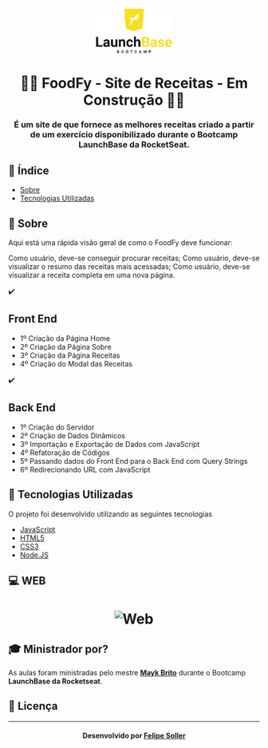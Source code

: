 <p align="center">
  <img width="30%" src="https://github.com/FelipeSoller/foodfy/blob/master/LaunchBaseLogo.png" alt="Logo LaunchBase">
</p>

<h1 align="center">
👨‍🍳  FoodFy - Site de Receitas - Em Construção 👨‍🍳 <br>
</h1>
<h3 align="center"> É um site de que fornece as melhores receitas criado a partir de um exercício disponibilizado durante o Bootcamp LaunchBase da RocketSeat. </h3>

## :bookmark_tabs: Índice

- [Sobre](#sobre)
- [Tecnologias Utilizadas](#tecnologias-utilizadas)

<a id="sobre"></a>

## :bookmark: Sobre

Aqui está uma rápida visão geral de como o FoodFy deve funcionar:

Como usuário, deve-se conseguir procurar receitas;
Como usuário, deve-se visualizar o resumo das receitas mais acessadas;
Como usuário, deve-se visualizar a receita completa em uma nova página.

:heavy_check_mark: <h2>Front End </h2> 

- 1º Criação da Página Home
- 2º Criação da Página Sobre
- 3º Criação da Página Receitas
- 4º Criação do Modal das Receitas

:heavy_check_mark: <h2>Back End </h2>

- 1º Criação do Servidor
- 2º Criação de Dados Dinâmicos
- 3º Importação e Exportação de Dados com JavaScript
- 4º Refatoração de Códigos
- 5º Passando dados do Front End para o Back End com Query Strings
- 6º Redirecionando URL com JavaScript

<a id="tecnologias-utilizadas"></a>

## :rocket: Tecnologias Utilizadas

O projeto foi desenvolvido utilizando as seguintes tecnologias

- [JavaScript](https://developer.mozilla.org/pt-BR/docs/Aprender/JavaScript)
- [HTML5](https://developer.mozilla.org/pt-BR/docs/Web/HTML)
- [CSS3](https://developer.mozilla.org/pt-BR/docs/Web/CSS)
- [Node.JS](https://nodejs.org/en/)

## :computer: WEB

<h1 align="center">    
    <img alt="Web" src="https://github.com/FelipeSoller/foodfy/blob/master/FoodFy.gif" width="900px">
</h1>


## :mortar_board: Ministrador por?

As aulas foram ministradas pelo mestre **[Mayk Brito](https://github.com/maykbrito)** durante o Bootcamp **LaunchBase da Rocketseat**. 

## :memo: Licença



---

<h4 align="center">
    Desenvolvido por <a href="https://www.linkedin.com/in/felipesoller/" target="_blank">Felipe Soller</a>
</h4>


